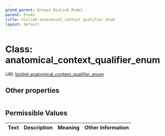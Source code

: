 ```yaml
---
grand_parent: Browse Biolink Model
parent: Enums
title: biolink:anatomical_context_qualifier_enum
layout: default
---
```


# Class: anatomical_context_qualifier_enum




URI: [biolink:anatomical_context_qualifier_enum](https://w3id.org/biolink/vocab/anatomical_context_qualifier_enum)


## Other properties

|  |  |  |
| --- | --- | --- |

## Permissible Values

| Text | Description | Meaning | Other Information |
| :--- | :---: | :---: | ---: |

